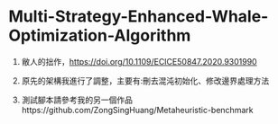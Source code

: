 # Multi-Strategy-Enhanced-Whale-Optimization-Algorithm

1. 敝人的拙作，https://doi.org/10.1109/ECICE50847.2020.9301990

2. 原先的架構我進行了調整，主要有:刪去混沌初始化、修改邊界處理方法

3. 測試腳本請參考我的另一個作品https://github.com/ZongSingHuang/Metaheuristic-benchmark
